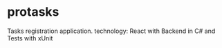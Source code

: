 # protasks
Tasks registration application.
technology: React with Backend in C# and Tests with xUnit
